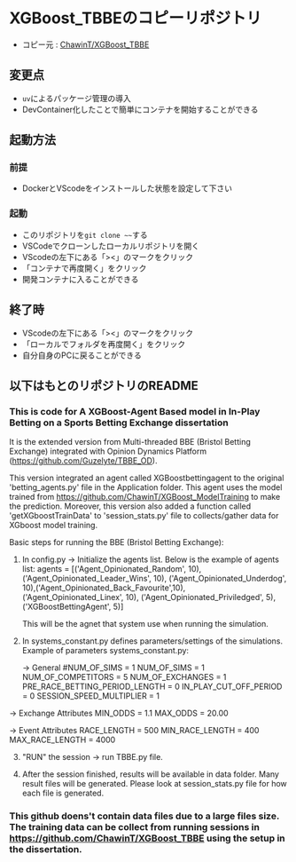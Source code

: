 # XGBoost_TBBEのコピーリポジトリ
- コピー元 : [ChawinT/XGBoost_TBBE](https://github.com/ChawinT/XGBoost_TBBE/tree/main)

## 変更点
- `uv`によるパッケージ管理の導入
- DevContainer化したことで簡単にコンテナを開始することができる

## 起動方法
### 前提
- DockerとVScodeをインストールした状態を設定して下さい

### 起動
- このリポジトリを`git clone ~~`する
- VSCodeでクローンしたローカルリポジトリを開く
- VScodeの左下にある「><」のマークをクリック
- 「コンテナで再度開く」をクリック
- 開発コンテナに入ることができる

## 終了時
- VScodeの左下にある「><」のマークをクリック
- 「ローカルでフォルダを再度開く」をクリック
- 自分自身のPCに戻ることができる

## 以下はもとのリポジトリのREADME
### This is code for A XGBoost-Agent Based model in In-Play Betting on a Sports Betting Exchange dissertation 

It is the extended version from Multi-threaded BBE (Bristol Betting Exchange) integrated with Opinion Dynamics Platform (https://github.com/Guzelyte/TBBE_OD). 

This version integrated an agent called XGBoostbettingagent to the original 'betting_agents.py' file in the Application folder. This agent uses the model trained from https://github.com/ChawinT/XGBoost_ModelTraining to make the prediction. Moreover, this version also added a function called 'getXGboostTrainData' to 'session_stats.py' file to collects/gather data for XGboost model training. 

Basic steps for running the BBE (Bristol Betting Exchange): 
1. In config.py -> Initialize the agents list. Below is the example of agents list:
   agents = [('Agent_Opinionated_Random', 10), ('Agent_Opinionated_Leader_Wins', 10),
          ('Agent_Opinionated_Underdog', 10),('Agent_Opinionated_Back_Favourite',10),
          ('Agent_Opinionated_Linex', 10), ('Agent_Opinionated_Priviledged', 5),
          ('XGBoostBettingAgent', 5)]

   This will be the agnet that system use when running the simulation. 

2. In systems_constant.py defines parameters/settings of the simulations. Example of parameters  systems_constant.py:

   -> General
  #NUM_OF_SIMS = 1
  NUM_OF_SIMS = 1
  NUM_OF_COMPETITORS = 5
  NUM_OF_EXCHANGES = 1
  PRE_RACE_BETTING_PERIOD_LENGTH = 0
  IN_PLAY_CUT_OFF_PERIOD = 0
  SESSION_SPEED_MULTIPLIER = 1

  -> Exchange Attributes
  MIN_ODDS = 1.1
  MAX_ODDS = 20.00

  -> Event Attributes
  RACE_LENGTH = 500
  MIN_RACE_LENGTH = 400
  MAX_RACE_LENGTH = 4000


3. "RUN" the session -> run TBBE.py file. 

4. After the session finished, results will be available in data folder. Many result files will be generated. Please look at session_stats.py file for how each file is generated. 



### This github doens't contain data files due to a large files size. The training data can be collect from running sessions in https://github.com/ChawinT/XGBoost_TBBE using the setup in the dissertation. 

  

  





